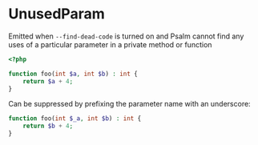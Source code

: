 # UnusedParam

Emitted when `--find-dead-code` is turned on and Psalm cannot find any uses of a particular parameter in a private method or function

```php
<?php

function foo(int $a, int $b) : int {
    return $a + 4;
}
```

Can be suppressed by prefixing the parameter name with an underscore:

```php
function foo(int $_a, int $b) : int {
    return $b + 4;
}
```
